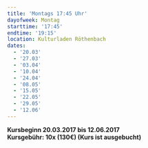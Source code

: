 ```yaml
---
title: 'Montags 17:45 Uhr'
dayofweek: Montag
starttime: '17:45'
endtime: '19:15'
location: Kulturladen Röthenbach
dates:
  - '20.03'
  - '27.03'
  - '03.04'
  - '10.04'
  - '24.04'
  - '08.05'
  - '15.05'
  - '22.05'
  - '29.05'
  - '12.06'
---
```


**Kursbeginn 20.03.2017 bis 12.06.2017 <br/>
Kursgebühr: 10x (130€) (Kurs ist ausgebucht)**